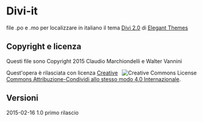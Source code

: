 # Divi-it

file .po e .mo per localizzare in italiano il tema [Divi 2.0](http://www.elegantthemes.com/gallery/divi/) di [Elegant Themes](http://www.elegantthemes.com)


## Copyright e licenza

Questi file sono Copyright 2015 Claudio Marchiondelli e Walter Vannini

<a rel="license" href="http://creativecommons.org/licenses/by-sa/4.0/"><img alt="Creative Commons License" style="border-width:0" src="https://i.creativecommons.org/l/by-sa/4.0/88x31.png" align="right" /></a>Quest'opera &egrave; rilasciata con licenza <a rel="license" href="http://creativecommons.org/licenses/by-sa/4.0/">Creative Commons Attribuzione-Condividi allo stesso modo 4.0 Internazionale</a>.

## Versioni

2015-02-16 1.0 primo rilascio


